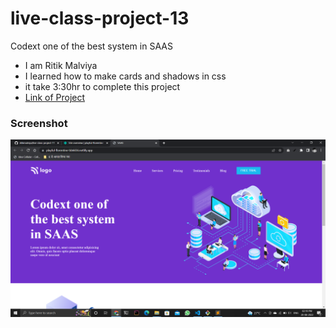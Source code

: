 # live-class-project-13

Codext one of the best system in SAAS

- I am Ritik Malviya
- I learned how to make cards and shadows in css
- it take 3:30hr to complete this project
- [Link of Project](//mellow-kitten-d131e6.netlify.app/ "go to live project")

### Screenshot

![](./Screenshot.PNG)
